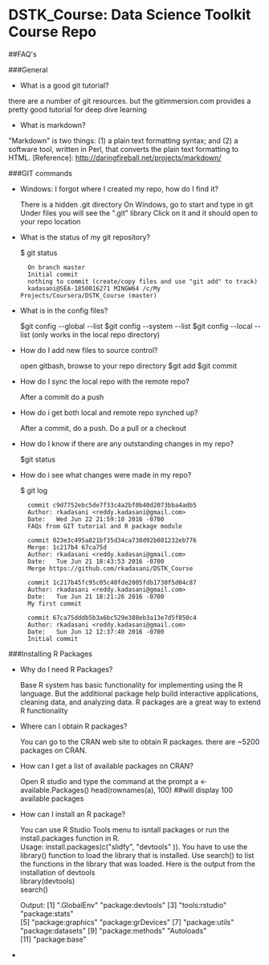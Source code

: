 # DSTK_Course: Data Science Toolkit Course Repo

##FAQ's

###General

* What is a good git tutorial?

 there are a number of git resources. but the gitimmersion.com provides a pretty good tutorial for deep dive learning
 
* What is markdown?

 "Markdown" is two things: (1) a plain text formatting syntax; and (2) a software tool, written in Perl, that converts the plain text formatting to HTML.
  [Reference]: http://daringfireball.net/projects/markdown/

###GIT commands
* Windows: I forgot where I created my repo, how do I find it?

	There is a hidden .git directory
	On Windows, go to start and type in git
	Under files you will see the ".git" library
	Click on it and it should open to your repo location
	
* What is the status of my git repository?

	$ git status
	
		On branch master
		Initial commit
		nothing to commit (create/copy files and use "git add" to track)
		kadasani@SEA-1850016271 MINGW64 /c/My Projects/Coursera/DSTK_Course (master)
		
* What is in the config files?

	$git config --global --list
	$git config --system --list
	$git config --local --list (only works in the local repo directory)
	
* How do I add new files to source control?

	open gitbash, browse to your repo directory
	$git add <filename>
	$git commit
	
* How do I sync the local repo with the remote repo?

	After a commit do a push
	
* How do i get both local and remote repo synched up?

	After a commit, do a push. Do a pull or a checkout

* How do I know if there are any outstanding changes in my repo?

	$git status
	
* How do i see what changes were made in my repo?

	$ git log
		
		commit c9d7752ebc5de7f33c4a2bf0b40d2073bba4adb5
		Author: rkadasani <reddy.kadasani@gmail.com>
		Date:   Wed Jun 22 21:59:10 2016 -0700
		FAQs from GIT tutorial and R package module

		commit 023e3c495a821bf35d34ca738d92b081232eb776
		Merge: 1c217b4 67ca75d
		Author: rkadasani <reddy.kadasani@gmail.com>
		Date:   Tue Jun 21 18:43:53 2016 -0700
		Merge https://github.com/rkadasani/DSTK_Course

		commit 1c217b45fc95c05c40fde2005fdb1730f5d04c87
		Author: rkadasani <reddy.kadasani@gmail.com>
		Date:   Tue Jun 21 18:21:26 2016 -0700
		My first commit

		commit 67ca75dddb5b3a6bc529e388eb3a13e7d5f850c4
		Author: rkadasani <reddy.kadasani@gmail.com>
		Date:   Sun Jun 12 12:37:40 2016 -0700
		Initial commit

	
###Installing R Packages

* Why do I need R Packages?

  Base R system has basic functionality for implementing using the R language. But the additional package help build interactive applications, cleaning data, and analyzing data. R packages are a great way to extend R functionality
  
* Where can I obtain R packages?

  You can go to the CRAN web site to obtain R packages. there are ~5200 packages on CRAN.
  
* How can I get a list of available packages on CRAN?

	Open R studio and type the command at the prompt
	a <- available.Packages()
	head(rownames(a), 100) ##will display 100 available packages
	
* How can I install an R package?

	You can use R Studio Tools menu to isntall packages or run the install.packages function in R. 	
	Usage:
	install.packages(c("slidfy", "devtools" )).
	You have to use the library(<library name>) function to load the library that is installed. 
	Use search() to list the functions in the library that was loaded. 
	Here is the output from the installation of devtools	
	library(devtools)	
	search()
	
	Output:
	 [1] ".GlobalEnv"        "package:devtools" 
	 [3] "tools:rstudio"     "package:stats"    
	 [5] "package:graphics"  "package:grDevices"
	 [7] "package:utils"     "package:datasets" 
	 [9] "package:methods"   "Autoloads"        
	 [11] "package:base"
	 
 * 
	
	

  
